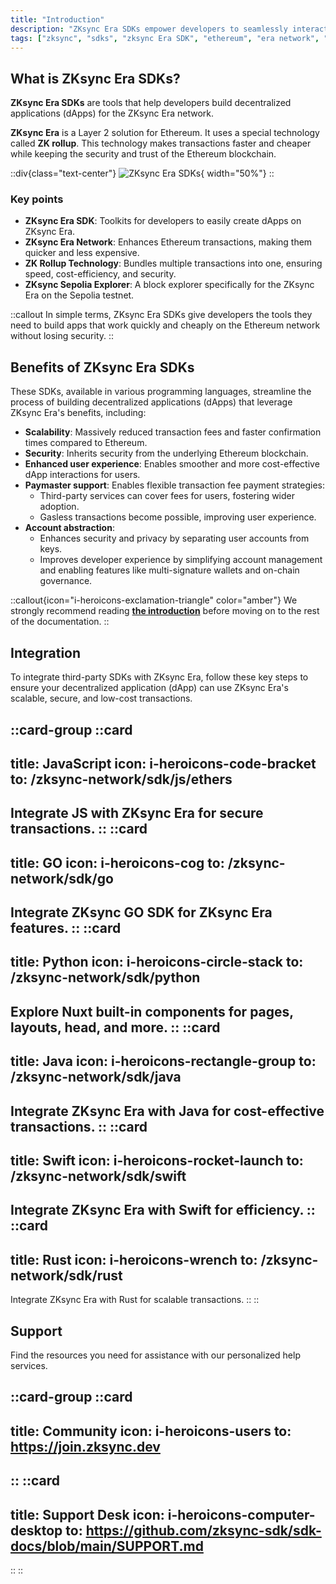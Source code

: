 ```yaml
---
title: "Introduction"
description: "ZKsync Era SDKs empower developers to seamlessly interact with the ZKsync Era network."
tags: ["zksync", "sdks", "zksync Era SDK", "ethereum", "era network", "javascript", "go", "swift", "python", "java", "rust"]
---
```


## What is ZKsync Era SDKs?

**ZKsync Era SDKs** are tools that help developers build decentralized applications (dApps) for the ZKsync Era network.

**ZKsync Era** is a Layer 2 solution for Ethereum. It uses a special technology called **ZK rollup**. This technology
makes transactions faster and cheaper while keeping the security and trust of the Ethereum blockchain.

::div{class="text-center"}
![ZKsync Era SDKs](/images/zksync_era-sdk.png){ width="50%"}
::

### Key points

- **ZKsync Era SDK**: Toolkits for developers to easily create dApps on ZKsync Era.
- **ZKsync Era Network**: Enhances Ethereum transactions, making them quicker and less expensive.
- **ZK Rollup Technology**: Bundles multiple transactions into one, ensuring speed, cost-efficiency, and security.
- **ZKsync Sepolia Explorer**: A block explorer specifically for the ZKsync Era on the Sepolia testnet.

::callout
In simple terms, ZKsync Era SDKs give developers the tools they need to build apps that work quickly and cheaply on the
Ethereum network without losing security.
::

## Benefits of ZKsync Era SDKs

These SDKs, available in various programming languages, streamline the process of building decentralized applications
(dApps) that leverage ZKsync Era's benefits, including:

- **Scalability**: Massively reduced transaction fees and faster confirmation times compared to Ethereum.
- **Security**: Inherits security from the underlying Ethereum blockchain.
- **Enhanced user experience**: Enables smoother and more cost-effective dApp interactions for users.
- **Paymaster support**: Enables flexible transaction fee payment strategies:
  - Third-party services can cover fees for users, fostering wider adoption.
  - Gasless transactions become possible, improving user experience.
- **Account abstraction**:
  - Enhances security and privacy by separating user accounts from keys.
  - Improves developer experience by simplifying account management and enabling features like multi-signature wallets
    and on-chain governance.

::callout{icon="i-heroicons-exclamation-triangle" color="amber"}
We strongly recommend reading [**the introduction**](#what-is-zksync-era-sdks) before moving on to the rest of the
documentation.
::

## Integration

To integrate third-party SDKs with ZKsync Era, follow these key steps to ensure your decentralized application (dApp)
can use ZKsync Era's scalable, secure, and low-cost transactions.

::card-group
::card
---
title: JavaScript
icon: i-heroicons-code-bracket
to: /zksync-network/sdk/js/ethers
---
Integrate JS with ZKsync Era for secure transactions.
::
::card
---
title: GO
icon: i-heroicons-cog
to: /zksync-network/sdk/go
---
Integrate ZKsync GO SDK for ZKsync Era features.
::
::card
---
title: Python
icon: i-heroicons-circle-stack
to: /zksync-network/sdk/python
---
Explore Nuxt built-in components for pages, layouts, head, and more.
::
::card
---
title: Java
icon: i-heroicons-rectangle-group
to: /zksync-network/sdk/java
---
Integrate ZKsync Era with Java for cost-effective transactions.
::
::card
---
title: Swift
icon: i-heroicons-rocket-launch
to: /zksync-network/sdk/swift
---
Integrate ZKsync Era with Swift for efficiency.
::
::card
---
title: Rust
icon: i-heroicons-wrench
to: /zksync-network/sdk/rust
---
Integrate ZKsync Era with Rust for scalable transactions.
::
::

## Support

Find the resources you need for assistance with our personalized help services.

::card-group
::card
---
title: Community
icon: i-heroicons-users
to: https://join.zksync.dev
---
::
::card
---
title: Support Desk
icon: i-heroicons-computer-desktop
to: https://github.com/zksync-sdk/sdk-docs/blob/main/SUPPORT.md
---
::
::
